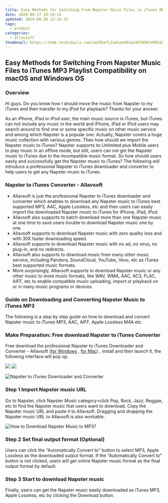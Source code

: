 ```yaml
---
title: Easy Methods for Switching From Napster Music Files to iTunes MP3 Playlist Compatibility on macOS and Windows OS
date: 2024-09-17 19:19:14
updated: 2024-09-20 12:24:33
tags:
  - product
categories:
  - allavsoft
thumbnail: https://thmb.techidaily.com/aa55be7c2a41a4441a2d4709614981b2cbcf720fe14a850d289619ed36f925a3.png
---
```


## Easy Methods for Switching From Napster Music Files to iTunes MP3 Playlist Compatibility on macOS and Windows OS

### Overview

Hi guys. Do you know how I should move the music from Napster to my iTunes and then transfer to my iPod for playback? Thanks for your answer.

As an iPhone, iPad or iPod user, the main music source is iTunes, but iTunes can not include any music in the world and iPhone, iPad or iPod users may search around to find one or some specific music on other music service and among which Napster is a popular one. Actually, Napster covers a huge music collection with various genres. Then how should we import the Napster music to iTunes? Napster supports its Unlimited plus Mobile users to play music in an offline mode, but still, users can not get the Napster music to iTunes due to the incompatible music format. So how should users easily and successfully get the Napster music to iTunes? The following will introduce a professional Napster to iTunes downloader and converter to help users to get any Napster music to iTunes.

### Napster to iTunes Converter - Allavsoft

* Allavsoft is just the professional Napster to iTunes downloader and converter which enables to download any Napster music to iTunes best supported MP3, AAC, Apple Lossless, etc and then users can easily import the downloaded Napster music to iTunes for iPhone, iPad, iPod.
* Allavsoft also supports to batch download more than one Napster music at one time to save users trouble to download Napster music one by one.
* Allavsoft supports to download Napster music with zero quality loss and with 30X faster downloading speed.
* Allavsoft supports to download Napster music with no ad, no virus, no plug-in, and no redirects.
* Allavsoft also supports to download music from many other music service, including Pandora, SoundCloud, YouTube, Vevo, etc as iTunes best supported music formats.
* More surprisingly, Allavsoft supports to download Napster music or any other music to more music formats, like WAV, WMA, AAC, AC3, FLAC, AIFF, etc to enable compatible music uploading, import or playback on or in many music programs or devices.

### Guide on Downloading and Converting Napster Music to iTunes MP3

The following is a step by step guide on how to download and convert Napster music to iTunes MP3, AAC, AIFF, Apple Lossless M4A etc

### Make Preparation: Free download Napster to iTunes Converter

Free download the professional Napster to iTunes Downloader and Converter - Allavsoft ([for Windows](https://tools.techidaily.com/allavsoft/products/) , [for Mac](https://tools.techidaily.com/allavsoft/products/)) , install and then launch it, the following interface will pop up.

[![](https://www.allavsoft.com/how-to/../images/how-to/free-download-win.jpg)](https://tools.techidaily.com/allavsoft/products/) [![](https://www.allavsoft.com/how-to/../images/how-to/free-download-mac.jpg)](https://tools.techidaily.com/allavsoft/products/)

![Napster to iTunes Downloader and Converter](https://www.allavsoft.com/how-to/../images/allavsoft/screen-shot-600.jpg)

### Step 1 Import Napster music URL

Go to Napster, click Napster Music category>click Pop, Rock, Jazz, Reggae, etc to find the Napster music that users want to download. Copy the Napster music URL and paste it to Allavsoft. Dragging and dropping the Napster music URL to Allavsoft is also workable.

![How to Download Napster Music to MP3?](https://www.allavsoft.com/how-to/../images/how-to/download-rtmp-video/download-rtmp-video.jpg)

### Step 2 Set final output format (Optional)

Users can click the "Automatically Convert to" button to select MP3, Apple Lossless as the downloaded output format. If the "Automatically Convert to" button is not clicked, users will get online Napster music format as the final output format by default.

### Step 3 Start to download Napster music

Finally, users can get the Napster music easily downloaded as iTunes MP3, Apple Lossless, etc by clicking the Download button.

<ins class="adsbygoogle"
     style="display:block"
     data-ad-format="autorelaxed"
     data-ad-client="ca-pub-7571918770474297"
     data-ad-slot="1223367746"></ins>



<ins class="adsbygoogle"
     style="display:block"
     data-ad-client="ca-pub-7571918770474297"
     data-ad-slot="8358498916"
     data-ad-format="auto"
     data-full-width-responsive="true"></ins>

